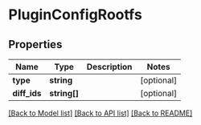 # PluginConfigRootfs

## Properties
Name | Type | Description | Notes
------------ | ------------- | ------------- | -------------
**type** | **string** |  | [optional] 
**diff_ids** | **string[]** |  | [optional] 

[[Back to Model list]](../../README.md#documentation-for-models) [[Back to API list]](../../README.md#documentation-for-api-endpoints) [[Back to README]](../../README.md)

